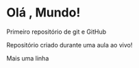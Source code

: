# Olá , Mundo!
Primeiro repositório de git e GitHub


Repositório criado durante uma aula ao vivo!    

Mais uma linha
